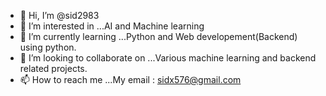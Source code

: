 - 👋 Hi, I’m @sid2983
- 👀 I’m interested in ...AI and Machine learning
- 🌱 I’m currently learning ...Python and Web developement(Backend) using python.
- 💞️ I’m looking to collaborate on ...Various machine learning and backend related projects.
- 📫 How to reach me ...My email : sidx576@gmail.com

<!---
sid2983/sid2983 is a ✨ special ✨ repository because its `README.md` (this file) appears on your GitHub profile.
You can click the Preview link to take a look at your changes.
--->

